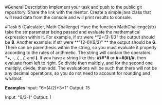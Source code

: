 #General Description
Implement your task and push to the public git repository. Share the link with the mentor. Create a simple java class that will read data from the console and will print results to console.

#Task 5 (Calculator, Math Challenge)
Have the function MathChallenge(str) take the str parameter being passed and evaluate the mathematical expression within it. 
For example, if str were **"2+(3-1)*3"** the output should be **8**. 
Another example: if str were **"(2-0)(6/2)" ** the output should be **6**.
There can be parenthesis within the string, so you must evaluate it properly according to the rules of arithmetic. The string will contain the operators: **+, -, /, *, (,** and **)**.
If you have a string like this: **#/#*#** or **#+#(#)/#**, then evaluate from left to right. 
So divide then multiply, and for the second one multiply, divide, then add.
The evaluations will be such that there will not be any decimal operations, so you do not need to account for rounding and whatnot.

**Examples**
Input: "6*(4/2)+3*1"
Output: 15

Input: "6/3-1"
Output: 1
